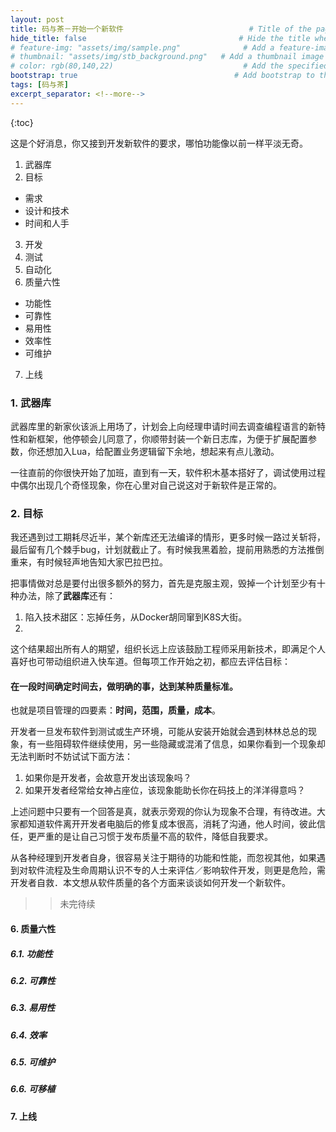 ```yaml
---
layout: post
title: 码与茶－开始一个新软件                            # Title of the page
hide_title: false                                  # Hide the title when displaying the post, but shown in lists of posts
# feature-img: "assets/img/sample.png"              # Add a feature-image to the post
# thumbnail: "assets/img/stb_background.png"   # Add a thumbnail image on blog view
# color: rgb(80,140,22)                             # Add the specified color as feature image, and change link colors in post
bootstrap: true                                   # Add bootstrap to the page
tags: [码与茶]
excerpt_separator: <!--more-->
---
```


<!--more-->
{:toc}

这是个好消息，你又接到开发新软件的要求，哪怕功能像以前一样平淡无奇。

1. 武器库
2. 目标
  * 需求
  * 设计和技术
  * 时间和人手
3. 开发
4. 测试
5. 自动化
6. 质量六性
  * 功能性
  * 可靠性
  * 易用性
  * 效率性
  * 可维护
7. 上线

### 1. 武器库

武器库里的新家伙该派上用场了，计划会上向经理申请时间去调查编程语言的新特性和新框架，他停顿会儿同意了，你顺带封装一个新日志库，为便于扩展配置参数，你还想加入Lua，给配置业务逻辑留下余地，想起来有点儿激动。

一往直前的你很快开始了加班，直到有一天，软件积木基本搭好了，调试使用过程中偶尔出现几个奇怪现象，你在心里对自己说这对于新软件是正常的。

### 2. 目标

我还遇到过工期耗尽近半，某个新库还无法编译的情形，更多时候一路过关斩将，最后留有几个棘手bug，计划就截止了。有时候我黑着脸，提前用熟悉的方法推倒重来，有时候轻声地告知大家巴拉巴拉。

把事情做对总是要付出很多额外的努力，首先是克服主观，毁掉一个计划至少有十种办法，除了**武器库**还有：

1. 陷入技术甜区：忘掉任务，从Docker胡同窜到K8S大街。
2. 

这个结果超出所有人的期望，组织长远上应该鼓励工程师采用新技术，即满足个人喜好也可带动组织进入快车道。但每项工作开始之初，都应去评估目标：

#### 在一段时间确定时间去，做明确的事，达到某种质量标准。


也就是项目管理的四要素：**时间，范围，质量，成本**。


开发者一旦发布软件到测试或生产环境，可能从安装开始就会遇到林林总总的现象，有一些阻碍软件继续使用，另一些隐藏或混淆了信息，如果你看到一个现象却无法判断时不妨试试下面方法：

1. 如果你是开发者，会故意开发出该现象吗？
1. 如果开发者经常给女神占座位，该现象能助长你在码技上的洋洋得意吗？

上述问题中只要有一个回答是真，就表示旁观的你认为现象不合理，有待改进。大家都知道软件离开开发者电脑后的修复成本很高，消耗了沟通，他人时间，彼此信任，更严重的是让自己习惯于发布质量不高的软件，降低自我要求。

从各种经理到开发者自身，很容易关注于期待的功能和性能，而忽视其他，如果遇到对软件流程及生命周期认识不专的人士来评估／影响软件开发，则更是危险，需开发者自救．本文想从软件质量的各个方面来谈谈如何开发一个新软件。

>>未完待续

#### 6. 质量六性
##### 6.1. 功能性

##### 6.2. 可靠性

##### 6.3. 易用性

##### 6.4. 效率

##### 6.5. 可维护

##### 6.6. 可移植

#### 7. 上线
